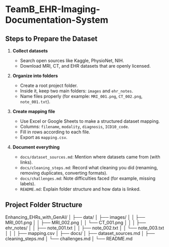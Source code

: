 # TeamB_EHR-Imaging-Documentation-System

## Steps to Prepare the Dataset

1. **Collect datasets**

   - Search open sources like Kaggle, PhysioNet, NIH.
   - Download MRI, CT, and EHR datasets that are openly licensed.

2. **Organize into folders**

   - Create a root project folder.
   - Inside it, keep two main folders: `images` and `ehr_notes`.
   - Name files properly (for example: `MRI_001.png`, `CT_002.png`, `note_001.txt`).

3. **Create mapping file**

   - Use Excel or Google Sheets to make a structured dataset mapping.
   - Columns: `filename`, `modality`, `diagnosis`, `ICD10_code`.
   - Fill in rows according to each file.
   - Export as `mapping.csv`.

4. **Document everything**
   - `docs/dataset_sources.md`: Mention where datasets came from (with links).
   - `docs/cleaning_steps.md`: Record what cleaning you did (renaming, removing duplicates, converting formats).
   - `docs/challenges.md`: Note difficulties faced (for example, missing labels).
   - `README.md`: Explain folder structure and how data is linked.

## Project Folder Structure

Enhancing_EHRs_with_GenAI/
│
├── data/
│ ├── images/
│ │ ├── MRI_001.png
│ │ ├── MRI_002.png
│ │ └── CT_001.png
│ │
│ ├── ehr_notes/
│ │ ├── note_001.txt
│ │ ├── note_002.txt
│ │ └── note_003.txt
│ │
│ ├── mapping.csv
│
├── docs/
│ ├── dataset_sources.md
│ ├── cleaning_steps.md
│ └── challenges.md
│
└── README.md
